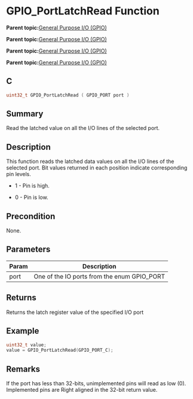 # GPIO\_PortLatchRead Function

**Parent topic:**[General Purpose I/O \(GPIO\)](GUID-58CDC504-B3EF-44BF-BCCB-7FB20301BF73.md)

**Parent topic:**[General Purpose I/O \(GPIO\)](GUID-11B32F22-DEE1-4458-B547-5C80FDD743FA.md)

**Parent topic:**[General Purpose I/O \(GPIO\)](GUID-FA913A9D-5DA8-49D8-878C-21D79AE2F4BC.md)

**Parent topic:**[General Purpose I/O \(GPIO\)](GUID-24D8C0D2-04AF-4FE8-9AAB-D175C60FD3B8.md)

## C

```c
uint32_t GPIO_PortLatchRead ( GPIO_PORT port )
```

## Summary

Read the latched value on all the I/O lines of the selected port.

## Description

This function reads the latched data values on all the I/O lines of the<br />selected port. Bit values returned in each position indicate corresponding<br />pin levels.

-   1 - Pin is high.

-   0 - Pin is low.


## Precondition

None.

## Parameters

|Param|Description|
|-----|-----------|
|port|One of the IO ports from the enum GPIO\_PORT|

## Returns

Returns the latch register value of the specified I/O port

## Example

```c
uint32_t value;
value = GPIO_PortLatchRead(GPIO_PORT_C);
```

## Remarks

If the port has less than 32-bits, unimplemented pins will read as low \(0\). Implemented pins are Right aligned in the 32-bit return value.

